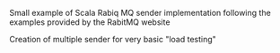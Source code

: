 Small example of Scala Rabiq MQ sender implementation following the examples provided by the RabitMQ website

Creation of multiple sender for very basic "load testing"
